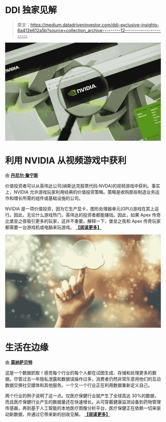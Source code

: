 # DDI 独家见解

> 原文：<https://medium.datadriveninvestor.com/ddi-exclusive-insights-6a412e612a5b?source=collection_archive---------12----------------------->

[![](img/d5018dea9a0307faeaa8cd814b710839.png)](https://www.datadriveninvestor.com/2019/04/23/cash-in-on-video-games-with-nvidia/)

# 利用 NVIDIA 从视频游戏中获利

由 [**丹尼尔·詹宁斯**](https://www.datadriveninvestor.com/2019/04/23/cash-in-on-video-games-with-nvidia/)

价值投资者可以从英伟达公司(纳斯达克股票代码:NVDA)的视频游戏中获利。事实上，NVIDIA 允许游戏玩家利用经典的价值投资策略。策略是收购那些制造业务运作和增长所需的组件或基础设施的公司。

NVIDIA 是一项价值投资，因为它生产显卡，图形处理器单元(GPU)游戏在其上运行。因此，无论什么游戏热门，英伟达的投资者都能赚钱。因此，如果 Apex 传奇比堡垒之夜吸引更多的玩家，这并不重要。解释一下，堡垒之夜和 Apex 传奇玩家都需要一台游戏机或电脑来玩游戏。 [**【阅读更多】**](https://www.datadriveninvestor.com/2019/04/23/cash-in-on-video-games-with-nvidia/)

[![](img/bf36db4cf4ca95a154f4a6ac04a1756a.png)](https://www.datadriveninvestor.com/2019/03/22/living-life-on-the-edge/)

# 生活在边缘

由 [**莫纳萨贝特**](https://www.datadriveninvestor.com/2019/03/22/living-life-on-the-edge/)

这是一个数据抓取！感觉每个行业的每个人都在试图生成、存储和处理更多的数据。尽管过去一年隐私泄露和数据误操作过多，消费者仍然非常乐意用他们的互动数据交换社交媒体和其他服务。一个又一个行业正在利用数据重新定义自己。

两个行业的例子说明了这一点。仅医疗保健行业就产生了全球高达 30%的数据，而且医疗保健行业产生的数据量还在快速增长。从可穿戴健康监测设备到药物管理传感器，再到基于人工智能的本地医疗图像分析平台，医疗保健正在依赖一切来驱动新数据，并通过它带来新的创收见解。 [**【阅读更多】**](https://www.datadriveninvestor.com/2019/03/22/living-life-on-the-edge/)